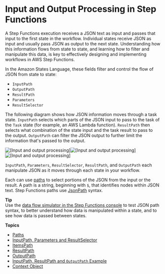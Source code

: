 # Input and Output Processing in Step Functions<a name="concepts-input-output-filtering"></a>

A Step Functions execution receives a JSON text as input and passes that input to the first state in the workflow\. Individual states receive JSON as input and usually pass JSON as output to the next state\. Understanding how this information flows from state to state, and learning how to filter and manipulate this data, is key to effectively designing and implementing workflows in AWS Step Functions\. 

In the Amazon States Language, these fields filter and control the flow of JSON from state to state:
+ `InputPath`
+ `OutputPath`
+ `ResultPath`
+ `Parameters`
+ `ResultSelector`

The following diagram shows how JSON information moves through a task state\. `InputPath` selects which parts of the JSON input to pass to the task of the `Task` state \(for example, an AWS Lambda function\)\. `ResultPath` then selects what combination of the state input and the task result to pass to the output\. `OutputPath` can filter the JSON output to further limit the information that's passed to the output\.

![\[Input and output processing\]](http://docs.aws.amazon.com/step-functions/latest/dg/images/input-output-processing.png)![\[Input and output processing\]](http://docs.aws.amazon.com/step-functions/latest/dg/)![\[Input and output processing\]](http://docs.aws.amazon.com/step-functions/latest/dg/)

`InputPath`, `Parameters`, `ResultSelector`, `ResultPath`, and `OutputPath` each manipulate JSON as it moves through each state in your workflow\.

 Each can use [paths](amazon-states-language-paths.md) to select portions of the JSON from the input or the result\. A path is a string, beginning with `$`, that identifies nodes within JSON text\. Step Functions paths use [JsonPath](https://github.com/json-path/JsonPath) syntax\.

**Tip**  
Use the [ data flow simulator in the Step Functions console](https://console.aws.amazon.com/states/home?region=us-east-1#/simulator) to test JSON path syntax, to better understand how data is manipulated within a state, and to see how data is passed between states\.

**Topics**
+ [Paths](amazon-states-language-paths.md)
+ [InputPath, Parameters and ResultSelector](input-output-inputpath-params.md)
+ [ItemsPath](input-output-itemspath.md)
+ [ResultPath](input-output-resultpath.md)
+ [OutputPath](input-output-outputpath.md)
+ [InputPath, ResultPath and `OutputPath` Example](input-output-example.md)
+ [Context Object](input-output-contextobject.md)